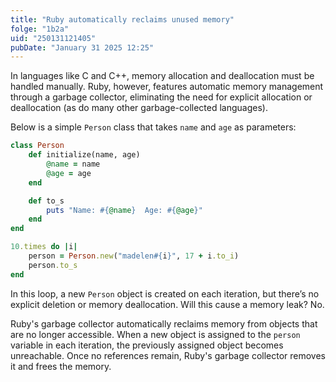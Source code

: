 ```yaml
---
title: "Ruby automatically reclaims unused memory"
folge: "1b2a"
uid: "250131121405"
pubDate: "January 31 2025 12:25"
---
```


In languages like C and C++, memory allocation and deallocation must be handled manually. Ruby, however, features automatic memory management through a garbage collector, eliminating the need for explicit allocation or deallocation (as do many other garbage-collected languages).

Below is a simple `Person` class that takes `name` and `age` as parameters:

```rb
class Person
	def initialize(name, age)
		@name = name
		@age = age
	end

	def to_s
		puts "Name: #{@name}  Age: #{@age}"
	end
end

10.times do |i|
	person = Person.new("madelen#{i}", 17 + i.to_i)
	person.to_s
end
```

In this loop, a new `Person` object is created on each iteration, but there’s no explicit deletion or memory deallocation. Will this cause a memory leak? No.

Ruby's garbage collector automatically reclaims memory from objects that are no longer accessible. When a new object is assigned to the `person` variable in each iteration, the previously assigned object becomes unreachable. Once no references remain, Ruby's garbage collector removes it and frees the memory.